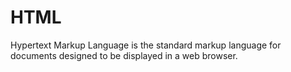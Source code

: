 # HTML
Hypertext Markup Language is the standard markup language for documents designed to be displayed in a web browser.
